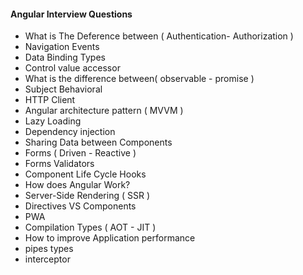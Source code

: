 <h4 align="left"> Angular Interview Questions </h4>
<p align="left">

-	What is The Deference between ( Authentication- Authorization ) 
-	Navigation Events
-	Data Binding Types
-	Control value accessor
-	What is the difference between( observable - promise )
-	Subject Behavioral
-	HTTP Client
-	Angular architecture pattern ( MVVM )
-	Lazy Loading
-	Dependency injection
-	Sharing Data between Components
-	Forms ( Driven - Reactive )
-	Forms Validators
-	Component Life Cycle Hooks
-	How does Angular Work?
-	Server-Side Rendering ( SSR )
-	Directives VS Components
-	PWA
-	Compilation Types ( AOT - JIT )
-	How to improve Application performance
-	pipes types
-	interceptor
</p>



